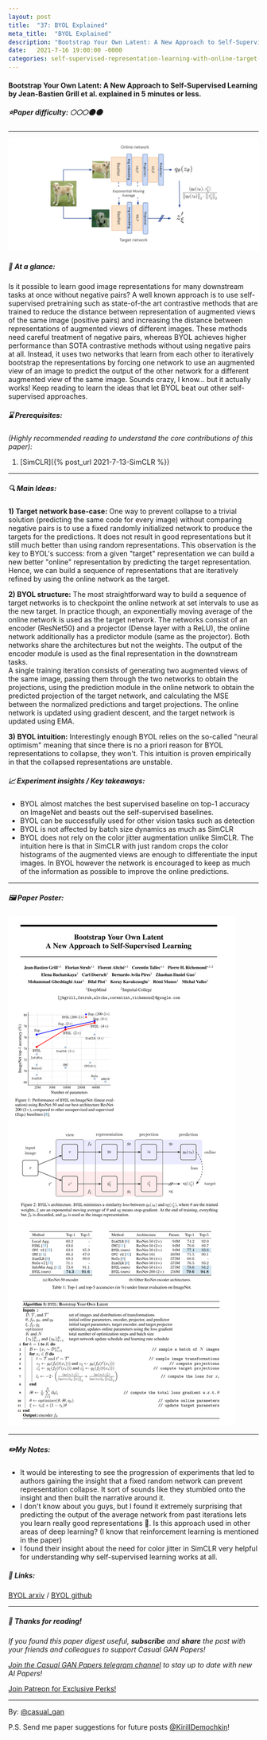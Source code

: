 ```yaml
---
layout: post
title:  "37: BYOL Explained"
meta_title:  "BYOL Explained"
description: "Bootstrap Your Own Latent: A New Approach to Self-Supervised Learning by Jean-Bastien Grill et al. explained in 5 minutes or less"
date:   2021-7-16 19:00:00 -0000
categories: self-supervised-representation-learning-with-online-target-networks
---
```

  
#### Bootstrap Your Own Latent: A New Approach to Self-Supervised Learning by Jean-Bastien Grill et al. explained in 5 minutes or less. 

##### ⭐️Paper difficulty: 🌕🌕🌕🌑🌑 

***

![BYOL: Bootstrap Your Own Latent samples](/assets/images/byol_teaser.jpg "BYOL Paper teaser")

##### 🎯 At a glance:

Is it possible to learn good image representations for many downstream tasks at once without negative pairs? A well known approach is to use self-supervised pretraining such as state-of-the art contrastive methods that are trained to reduce the distance between representation of augmented views of the same image (positive pairs) and increasing the distance between representations of augmented views of different images. These methods need careful treatment of negative pairs, whereas BYOL achieves higher performance than SOTA contrastive methods without using negative pairs at all. Instead, it uses two networks that learn from each other to iteratively bootstrap the representations by forcing one network to use an augmented view of an image to predict the output of the other network for a different augmented view of the same image.  Sounds crazy, I know... but it actually works! Keep reading to learn the ideas that let BYOL beat out other self-supervised approaches.

##### ⌛️ Prerequisites:

*(Highly recommended reading to understand the core contributions of this paper):*
1) [SimCLR]({% post_url 2021-7-13-SimCLR %})

***

##### 🔍 Main Ideas:
**1) Target network base-case:**
One way to prevent collapse to a trivial solution (predicting the same code for every image) without comparing negative pairs is to use a fixed randomly initialized network to produce the targets for the predictions. It does not result in good representations but it still much better than using random representations. This observation is the key to BYOL's success: from a given "target" representation we can build a new better "online" representation by predicting the target representation. Hence, we can build a sequence of representations that are iteratively refined by using the online network as the target.

**2) BYOL structure:**
The most straightforward way to build a sequence of target networks is to checkpoint the online network at set intervals to use as the new target. In practice though, an exponentially moving average of the online network is used as the target network. The networks consist of an encoder (ResNet50) and a projector (Dense layer with a ReLU), the online network additionally has a predictor module (same as the projector). Both networks share the architectures but not the weights. The output of the encoder module is used as the final representation in the downstream tasks.  
A single training iteration consists of generating two augmented views of the same image, passing them through the two networks to obtain the projections, using the prediction module in the online network to obtain the predicted projection of the target network, and calculating the MSE between the normalized predictions and target projections. The online network is updated using gradient descent, and the target network is updated using EMA.

**3) BYOL intuition:**
Interestingly enough BYOL relies on the so-called "neural optimism" meaning that since there is no a priori reason for BYOL representations to collapse, they won't. This intuition is proven empirically in that the collapsed representations are unstable.

##### 📈 Experiment insights / Key takeaways:
- BYOL almost matches the best supervised baseline on top-1 accuracy on ImageNet and beasts out the self-supervised baselines.
- BYOL can be successfully used for other vision tasks such as detection
- BYOL is not affected by batch size dynamics as much as SimCLR
- BYOL does not rely on the color jitter augmentation unlike SimCLR. The intuition here is that in SimCLR with just random crops the color histograms of the augmented views are enough to differentiate the input images. In BYOL however the network is encouraged to keep as much of the information as possible to improve the online predictions.

***

##### 🖼️ Paper Poster:

![BYOL: Bootstrap Your Own Latent explained](/assets/images/BYOL.png "BYOL Paper Poster")

***

##### ✏️My Notes:
- It would be interesting to see the progression of experiments that led to authors gaining the insight that a fixed random network can prevent representation collapse. It sort of sounds like they stumbled onto the insight and then built the narrative around it.
- I don't know about you guys, but I found it extremely surprising that predicting the output of the average network from past iterations lets you learn really good representations 🤯. Is this approach used in other areas of deep learning? (I know that reinforcement learning is mentioned in the paper)
- I found their insight about the need for color jitter in SimCLR very helpful for understanding why self-supervised learning works at all.

##### 🔗 Links:
[BYOL arxiv](https://arxiv.org/pdf/2006.07733.pdf) / [BYOL github](https://github.com/deepmind/deepmind-research/tree/master/byol)

***

##### 👋 Thanks for reading!
*If you found this paper digest useful, **subscribe** and **share** the post with your friends and colleagues to support Casual GAN Papers!*  

*[Join the Casual GAN Papers telegram channel](https://t.me/joinchat/KeutnzlvetRkZGZi) to stay up to date with new AI Papers!*

<a href="https://www.patreon.com/bePatron?u=53448948" data-patreon-widget-type="become-patron-button">Join Patreon for Exclusive Perks!</a><script async src="https://c6.patreon.com/becomePatronButton.bundle.js"></script>

***

By: [@casual_gan](https://t.me/joinchat/KeutnzlvetRkZGZi)

P.S. Send me paper suggestions for future posts
[@KirillDemochkin](mailto:kdemochkin@gmail.com)!
